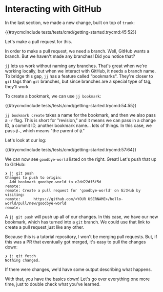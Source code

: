# Interacting with GitHub

In the last section, we made a new change, built on top of `trunk`:

{{#trycmdinclude tests/tests/cmd/getting-started.trycmd:45:52}} 

Let's make a pull request for this.

In order to make a pull request, we need a branch. Well, GitHub wants a branch.
But we haven't made any branches! Did you notice that?

`jj` lets us work without naming any branches. That's great when we're working
locally, but when we interact with GitHub, it needs a branch name. To bridge
this gap, `jj` has a feature called "bookmarks". They're closer to `git` tags
than `git` branches, but since branches are a special type of tag, they'll work.

To create a bookmark, we can use `jj bookmark`:

{{#trycmdinclude tests/tests/cmd/getting-started.trycmd:54:55}} 

`jj bookmark create` takes a name for the bookmark, and then we also pass a `-r` flag.
This is short for "revision," and it means we can pass in a change ID, a commit ID,
another bookmark name... lots of things. In this case, we pass `@-`, which means
"the parent of `@`."

Let's look at our log:

{{#trycmdinclude tests/tests/cmd/getting-started.trycmd:57:64}} 

We can now see `goodbye-world` listed on the right. Great! Let's push that up
to GitHub:

```console
❯ jj git push
Changes to push to origin:
  Add bookmark goodbye-world to e2dd22df5f5d
remote: 
remote: Create a pull request for 'goodbye-world' on GitHub by visiting:
remote:      https://github.com/<YOUR USERNAME>/hello-world/pull/new/goodbye-world
remote: 
```

A `jj git push` will push up all of our changes. In this case, we have our new
bookmark, which has turned into a `git` branch. We could use that link to
create a pull request just like any other.

Because this is a tutorial repository, I won't be merging pull requests. But,
if this was a PR that eventually got merged, it's easy to pull the changes
down: 

```console
❯ jj git fetch
Nothing changed.
```

If there were changes, we'd have some output describing what happens.

With that, you have the basics down! Let's go over everything one more time,
just to double check what you've learned.